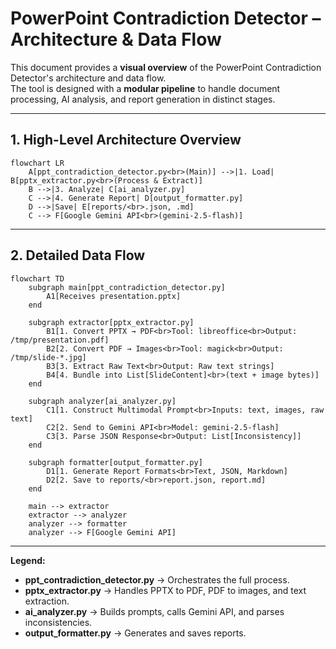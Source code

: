 # PowerPoint Contradiction Detector – Architecture & Data Flow

This document provides a **visual overview** of the PowerPoint Contradiction Detector's architecture and data flow.  
The tool is designed with a **modular pipeline** to handle document processing, AI analysis, and report generation in distinct stages.

---

## 1. High-Level Architecture Overview

```mermaid
flowchart LR
    A[ppt_contradiction_detector.py<br>(Main)] -->|1. Load| B[pptx_extractor.py<br>(Process & Extract)]
    B -->|3. Analyze| C[ai_analyzer.py]
    C -->|4. Generate Report| D[output_formatter.py]
    D -->|Save| E[reports/<br>.json, .md]
    C --> F[Google Gemini API<br>(gemini-2.5-flash)]
````

---

## 2. Detailed Data Flow

```mermaid
flowchart TD
    subgraph main[ppt_contradiction_detector.py]
        A1[Receives presentation.pptx]
    end

    subgraph extractor[pptx_extractor.py]
        B1[1. Convert PPTX → PDF<br>Tool: libreoffice<br>Output: /tmp/presentation.pdf]
        B2[2. Convert PDF → Images<br>Tool: magick<br>Output: /tmp/slide-*.jpg]
        B3[3. Extract Raw Text<br>Output: Raw text strings]
        B4[4. Bundle into List[SlideContent]<br>(text + image bytes)]
    end

    subgraph analyzer[ai_analyzer.py]
        C1[1. Construct Multimodal Prompt<br>Inputs: text, images, raw text]
        C2[2. Send to Gemini API<br>Model: gemini-2.5-flash]
        C3[3. Parse JSON Response<br>Output: List[Inconsistency]]
    end

    subgraph formatter[output_formatter.py]
        D1[1. Generate Report Formats<br>Text, JSON, Markdown]
        D2[2. Save to reports/<br>report.json, report.md]
    end

    main --> extractor
    extractor --> analyzer
    analyzer --> formatter
    analyzer --> F[Google Gemini API]
```

---

**Legend:**

* **ppt\_contradiction\_detector.py** → Orchestrates the full process.
* **pptx\_extractor.py** → Handles PPTX to PDF, PDF to images, and text extraction.
* **ai\_analyzer.py** → Builds prompts, calls Gemini API, and parses inconsistencies.
* **output\_formatter.py** → Generates and saves reports.


